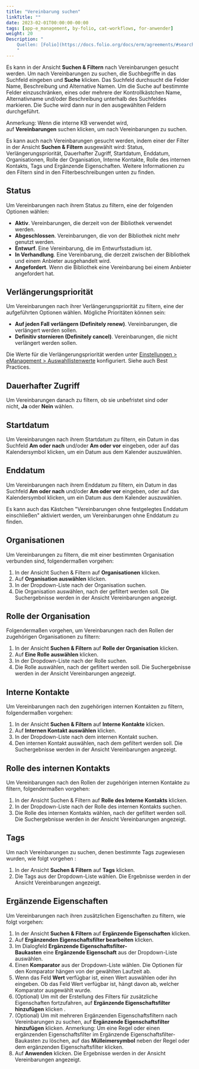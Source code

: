 ```yaml
---
title: "Vereinbarung suchen"
linkTitle: ""
date: 2023-02-01T00:00:00-00:00
tags: [app-e_management, by-folio, cat-workflows, for-anwender]
weight: 20
Description: "
    Quellen: [Folio](https://docs.folio.org/docs/erm/agreements/#searching-for-agreements) & [GBV](https://info.gbv.de/display/FOLIOGBVEXTERN/Folio:+Vereinbarung+suchen)
    "
---
```


Es kann in der Ansicht **Suchen & Filtern** nach Vereinbarungen gesucht werden. Um nach Vereinbarungen zu suchen, die Suchbegriffe in das Suchfeld eingeben und **Suche** klicken. Das Suchfeld durchsucht die Felder Name, Beschreibung und Alternative Namen. Um die Suche auf bestimmte Felder einzuschränken, eines oder mehrere der Kontrollkästchen Name, Alternativname und/oder Beschreibung unterhalb des Suchfeldes markieren. Die Suche wird dann nur in den ausgewählten Feldern durchgeführt.

Anmerkung: Wenn die interne KB verwendet wird, auf **Vereinbarungen** suchen klicken, um nach Vereinbarungen zu suchen.

Es kann auch nach Vereinbarungen gesucht werden, indem einer der Filter in der Ansicht **Suchen & Filtern** ausgewählt wird: Status, Verlängerungspriorität, Dauerhafter Zugriff, Startdatum, Enddatum, Organisationen, Rolle der Organisation, Interne Kontakte, Rolle des internen Kontakts, Tags und Ergänzende Eigenschaften. Weitere Informationen zu den Filtern sind in den Filterbeschreibungen unten zu finden.

## Status

Um Vereinbarungen nach ihrem Status zu filtern, eine der folgenden Optionen wählen:

-   **Aktiv**. Vereinbarungen, die derzeit von der Bibliothek verwendet werden.
-   **Abgeschlossen**. Vereinbarungen, die von der Bibliothek nicht mehr genutzt werden.
-   **Entwurf**. Eine Vereinbarung, die im Entwurfsstadium ist.
-   **In Verhandlung**. Eine Vereinbarung, die derzeit zwischen der Bibliothek und einem Anbieter ausgehandelt wird.
-   **Angefordert**. Wenn die Bibliothek eine Vereinbarung bei einem Anbieter angefordert hat.

## Verlängerungspriorität

Um Vereinbarungen nach ihrer Verlängerungspriorität zu filtern, eine der aufgeführten Optionen wählen. Mögliche Prioritäten können sein:

-   **Auf jeden Fall verlängern (Definitely renew)**. Vereinbarungen, die verlängert werden sollen.
-   **Definitiv stornieren (Definitely cancel)**. Vereinbarungen, die nicht verlängert werden sollen.

Die Werte für die Verlängerungspriorität werden unter [Einstellungen > eManagement > Auswahllistenwerte](https://info.gbv.de/display/FOLIOGBVEXTERN/Einstellungen+%28eManagement%29%3A+Auswahllistenwerte) konfiguriert. Siehe auch Best Practices.

## Dauerhafter Zugriff

Um Vereinbarungen danach zu filtern, ob sie unbefristet sind oder nicht, **Ja** oder **Nein** wählen.

## Startdatum

Um Vereinbarungen nach ihrem Startdatum zu filtern, ein Datum in das Suchfeld **Am oder nach** und/oder **Am oder vor** eingeben, oder auf das Kalendersymbol klicken, um ein Datum aus dem Kalender auszuwählen.

## Enddatum

Um Vereinbarungen nach ihrem Enddatum zu filtern, ein Datum in das Suchfeld **Am oder nach** und/oder **Am oder vor** eingeben, oder auf das Kalendersymbol klicken, um ein Datum aus dem Kalender auszuwählen.

Es kann auch das Kästchen "Vereinbarungen ohne festgelegtes Enddatum einschließen" aktiviert werden, um Vereinbarungen ohne Enddatum zu finden.

## Organisationen

Um Vereinbarungen zu filtern, die mit einer bestimmten Organisation verbunden sind, folgendermaßen vorgehen:

1.  In der Ansicht Suchen & Filtern auf **Organisationen** klicken.
2.  Auf **Organisation auswählen** klicken.
3.  In der Dropdown-Liste nach der Organisation suchen.
4.  Die Organisation auswählen, nach der gefiltert werden soll. Die Suchergebnisse werden in der Ansicht Vereinbarungen angezeigt.

## Rolle der Organisation

Folgendermaßen vorgehen, um Vereinbarungen nach den Rollen der zugehörigen Organisationen zu filtern:

1.  In der Ansicht **Suchen & Filtern** auf **Rolle der Organisation** klicken.
2.  Auf **Eine Rolle auswählen** klicken.
3.  In der Dropdown-Liste nach der Rolle suchen.
4.  Die Rolle auswählen, nach der gefiltert werden soll. Die Suchergebnisse werden in der Ansicht Vereinbarungen angezeigt.

## Interne Kontakte

Um Vereinbarungen nach den zugehörigen internen Kontakten zu filtern, folgendermaßen vorgehen:

1.  In der Ansicht **Suchen & Filtern** auf **Interne Kontakte** klicken.
2.  Auf **Internen Kontakt auswählen** klicken.
3.  In der Dropdown-Liste nach dem internen Kontakt suchen.
4.  Den internen Kontakt auswählen, nach dem gefiltert werden soll. Die Suchergebnisse werden in der Ansicht Vereinbarungen angezeigt.

## Rolle des internen Kontakts

Um Vereinbarungen nach den Rollen der zugehörigen internen Kontakte zu filtern, folgendermaßen vorgehen:

1.  In der Ansicht Suchen & Filtern auf **Rolle des Interne Kontakts** klicken.
2.  In der Dropdown-Liste nach der Rolle des internen Kontakts suchen.
3.  Die Rolle des internen Kontakts wählen, nach der gefiltert werden soll. Die Suchergebnisse werden in der Ansicht Vereinbarungen angezeigt.

## Tags

Um nach Vereinbarungen zu suchen, denen bestimmte Tags zugewiesen wurden, wie folgt vorgehen :

1.  In der Ansicht **Suchen & Filtern** auf **Tags** klicken.
2.  Die Tags aus der Dropdown-Liste wählen. Die Ergebnisse werden in der Ansicht Vereinbarungen angezeigt.

## Ergänzende Eigenschaften

Um Vereinbarungen nach ihren zusätzlichen Eigenschaften zu filtern, wie folgt vorgehen:

1.  In der Ansicht **Suchen & Filtern** auf **Ergänzende Eigenschaften** klicken.
2.  Auf **Ergänzenden Eigenschaftsfilter bearbeiten** klicken.
3.  Im Dialogfeld **Ergänzende Eigenschaftsfilter-Baukasten** eine **Ergänzende Eigenschaft** aus der Dropdown-Liste auswählen.
4.  Einen **Komparator** aus der Dropdown-Liste wählen. Die Optionen für den Komparator hängen von der gewählten Laufzeit ab.
5.  Wenn das Feld **Wert** verfügbar ist, einen Wert auswählen oder ihn eingeben. Ob das Feld Wert verfügbar ist, hängt davon ab, welcher Komparator ausgewählt wurde.
6.  (Optional) Um mit der Erstellung des Filters für zusätzliche Eigenschaften fortzufahren, auf **Ergänzende Eigenschaftsfilter hinzufügen** klicken .
7.  (Optional) Um mit mehreren Ergänzenden Eigenschaftsfiltern nach Vereinbarungen zu suchen, auf **Ergänzende Eigenschaftsfilter hinzufügen** klicken. Anmerkung: Um eine Regel oder einen ergänzenden Eigenschaftsfilter im Ergänzende Eigenschaftsfilter-Baukasten zu löschen, auf das **Mülleimersymbol** neben der Regel oder dem ergänzenden Eigenschaftsfilter klicken.
8.  Auf **Anwenden** klicken. Die Ergebnisse werden in der Ansicht Vereinbarungen angezeigt.
